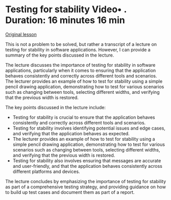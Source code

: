 # Testing for stability Video• . Duration: 16 minutes 16 min

[Original lesson](https://www.coursera.org/learn/uol-introduction-to-programming-2/lecture/SNcCV/testing-for-stability)

This is not a problem to be solved, but rather a transcript of a lecture on testing for stability in software applications. However, I can provide a summary of the key points discussed in the lecture.

The lecture discusses the importance of testing for stability in software applications, particularly when it comes to ensuring that the application behaves consistently and correctly across different tools and scenarios. The lecturer provides an example of how to test for stability using a simple pencil drawing application, demonstrating how to test for various scenarios such as changing between tools, selecting different widths, and verifying that the previous width is restored.

The key points discussed in the lecture include:

* Testing for stability is crucial to ensure that the application behaves consistently and correctly across different tools and scenarios.
* Testing for stability involves identifying potential issues and edge cases, and verifying that the application behaves as expected.
* The lecturer provides an example of how to test for stability using a simple pencil drawing application, demonstrating how to test for various scenarios such as changing between tools, selecting different widths, and verifying that the previous width is restored.
* Testing for stability also involves ensuring that messages are accurate and user-friendly, and that the application behaves consistently across different platforms and devices.

The lecture concludes by emphasizing the importance of testing for stability as part of a comprehensive testing strategy, and providing guidance on how to build up test cases and document them as part of a report.

